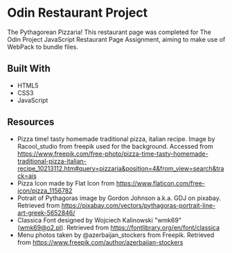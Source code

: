# Odin Restaurant Project
The Pythagorean Pizzaria! This restaurant page was completed for The Odin Project JavaScript Restaurant Page Assignment, aiming to make use of WebPack to bundle files.

## Built With
 - HTML5
 - CSS3
 - JavaScript

## Resources
 - Pizza time! tasty homemade traditional pizza, italian recipe. Image by Racool_studio from freepik used for the background. Accessed from https://www.freepik.com/free-photo/pizza-time-tasty-homemade-traditional-pizza-italian-recipe_10213112.htm#query=pizzaria&position=4&from_view=search&track=ais
 - Pizza Icon made by Flat Icon from https://www.flaticon.com/free-icon/pizza_1156782
 - Potrait of Pythagoras image by Gordon Johnson a.k.a. GDJ on pixabay. Retrieved from https://pixabay.com/vectors/pythagoras-portrait-line-art-greek-5652846/
 - Classica Font designed by Wojciech Kalinowski "wmk69" (wmk69@o2.pl). Retrieved from https://fontlibrary.org/en/font/classica
 - Menu photos taken by @azerbaijan_stockers from Freepik. Retrieved from https://www.freepik.com/author/azerbaijan-stockers